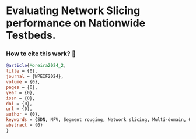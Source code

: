 # Evaluating Network Slicing performance on Nationwide Testbeds.

### How to cite this work? :newspaper:

```bibtex
@article{Moreira2024_2,
title = {0},
journal = {WPEIF2024},
volume = {0},
pages = {0},
year = {0},
issn = {0},
doi = {0},
url = {0},
author = {0},
keywords = {SDN, NFV, Segment rouging, Network slicing, Multi-domain, Orchestration, Recursive Network Slicing},
abstract = {0}
}
```
